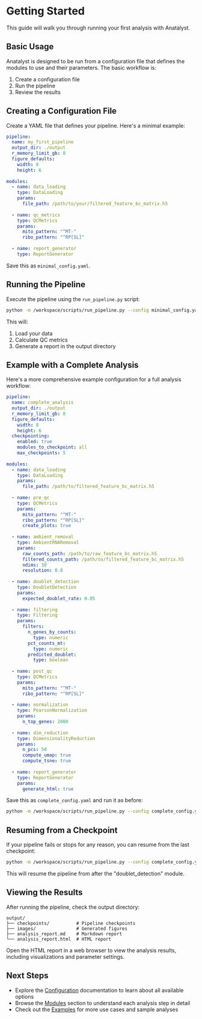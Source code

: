 # Getting Started

This guide will walk you through running your first analysis with Anatalyst.

## Basic Usage

Anatalyst is designed to be run from a configuration file that defines the modules to use and their parameters. The basic workflow is:

1. Create a configuration file
2. Run the pipeline
3. Review the results

## Creating a Configuration File

Create a YAML file that defines your pipeline. Here's a minimal example:

```yaml
pipeline:
  name: my_first_pipeline
  output_dir: ./output
  r_memory_limit_gb: 8
  figure_defaults:
    width: 8
    height: 6
  
modules:
  - name: data_loading
    type: DataLoading
    params:
      file_path: /path/to/your/filtered_feature_bc_matrix.h5
      
  - name: qc_metrics
    type: QCMetrics
    params:
      mito_pattern: "^MT-"
      ribo_pattern: "^RP[SL]"
      
  - name: report_generator
    type: ReportGenerator
```

Save this as `minimal_config.yaml`.

## Running the Pipeline

Execute the pipeline using the `run_pipeline.py` script:

```bash
python -m /workspace/scripts/run_pipeline.py --config minimal_config.yaml
```

This will:

1. Load your data
2. Calculate QC metrics
3. Generate a report in the output directory

## Example with a Complete Analysis

Here's a more comprehensive example configuration for a full analysis workflow:

```yaml
pipeline:
  name: complete_analysis
  output_dir: ./output
  r_memory_limit_gb: 8
  figure_defaults:
    width: 8
    height: 6
  checkpointing:
    enabled: true
    modules_to_checkpoint: all
    max_checkpoints: 5
  
modules:
  - name: data_loading
    type: DataLoading
    params:
      file_path: /path/to/filtered_feature_bc_matrix.h5
      
  - name: pre_qc
    type: QCMetrics
    params:
      mito_pattern: "^MT-"
      ribo_pattern: "^RP[SL]"
      create_plots: true
      
  - name: ambient_removal
    type: AmbientRNARemoval
    params:
      raw_counts_path: /path/to/raw_feature_bc_matrix.h5
      filtered_counts_path: /path/to/filtered_feature_bc_matrix.h5
      ndims: 30
      resolution: 0.8
      
  - name: doublet_detection
    type: DoubletDetection
    params:
      expected_doublet_rate: 0.05
      
  - name: filtering
    type: Filtering
    params:
      filters:
        n_genes_by_counts:
          type: numeric
        pct_counts_mt:
          type: numeric
        predicted_doublet:
          type: boolean
      
  - name: post_qc
    type: QCMetrics
    params:
      mito_pattern: "^MT-"
      ribo_pattern: "^RP[SL]"
      
  - name: normalization
    type: PearsonNormalization
    params:
      n_top_genes: 2000
      
  - name: dim_reduction
    type: DimensionalityReduction
    params:
      n_pcs: 50
      compute_umap: true
      compute_tsne: true
      
  - name: report_generator
    type: ReportGenerator
    params:
      generate_html: true
```

Save this as `complete_config.yaml` and run it as before:

```bash
python -m /workspace/scripts/run_pipeline.py --config complete_config.yaml
```

## Resuming from a Checkpoint

If your pipeline fails or stops for any reason, you can resume from the last checkpoint:

```bash
python -m /workspace/scripts/run_pipeline.py --config complete_config.yaml --checkpoint doublet_detection
```

This will resume the pipeline from after the "doublet_detection" module.

## Viewing the Results

After running the pipeline, check the output directory:

```
output/
├── checkpoints/          # Pipeline checkpoints
├── images/               # Generated figures
├── analysis_report.md    # Markdown report
└── analysis_report.html  # HTML report 
```

Open the HTML report in a web browser to view the analysis results, including visualizations and parameter settings.

## Next Steps

- Explore the [Configuration](configuration/index.md) documentation to learn about all available options
- Browse the [Modules](modules/index.md) section to understand each analysis step in detail
- Check out the [Examples](examples/index.md) for more use cases and sample analyses